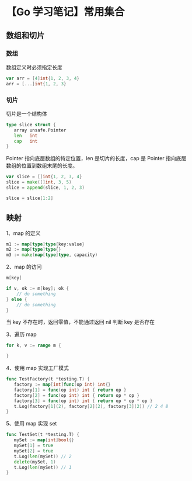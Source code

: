 # 【Go 学习笔记】常用集合


<!--more-->

## 数组和切片

### 数组

数组定义时必须指定长度

```go
var arr = [4]int{1, 2, 3, 4}
arr = [...]int{1, 2, 3}
```

### 切片

切片是一个结构体

```go
type slice struct {
   array unsafe.Pointer
   len   int
   cap   int
}
```

Pointer 指向底层数组的特定位置，len 是切片的长度，cap 是 Pointer 指向底层数组的位置到数组末尾的长度。

```go
var slice = []int{1, 2, 3, 4}
slice = make([]int, 3, 5)
slice = append(slice, 1, 2, 3)

slice = slice[1:2]
```

## 映射

1、map 的定义

```go
m1 := map[type]type{key:value}
m2 := map[type]type{}
m3 := make(map[type]type, capacity)
```
2、map 的访问

```go
m[key]

if v, ok := m[key]; ok {
    // do something
} else {
    // do something
}
```

当 key 不存在时，返回零值，不能通过返回 nil 判断 key 是否存在

3、遍历 map

```go
for k, v := range m {

}
```

4、使用 map 实现工厂模式

```go
func TestFactory(t *testing.T) {
   factory := map[int]func(op int) int{}
   factory[1] = func(op int) int { return op }
   factory[2] = func(op int) int { return op * op }
   factory[3] = func(op int) int { return op * op * op }
   t.Log(factory[1](2), factory[2](2), factory[3](2)) // 2 4 8
}
```

5、使用 map 实现 set

```go
func TestSet(t *testing.T) {
   mySet := map[int]bool{}
   mySet[1] = true
   mySet[2] = true
   t.Log(len(mySet)) // 2
   delete(mySet, 1)
   t.Log(len(mySet)) // 1
}
```

